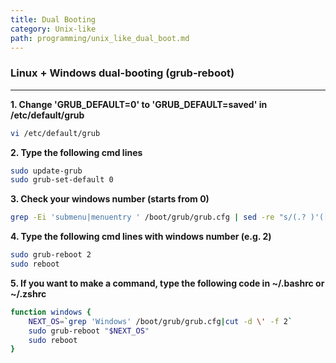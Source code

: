 ```yaml
---
title: Dual Booting
category: Unix-like
path: programming/unix_like_dual_boot.md
---
```


###  Linux + Windows dual-booting (grub-reboot)
<hr>

**1. Change 'GRUB_DEFAULT=0' to 'GRUB_DEFAULT=saved' in /etc/default/grub**

~~~bash
vi /etc/default/grub
~~~

**2. Type the following cmd lines**

~~~bash
sudo update-grub
sudo grub-set-default 0
~~~

**3. Check your windows number (starts from 0)**

~~~bash
grep -Ei 'submenu|menuentry ' /boot/grub/grub.cfg | sed -re "s/(.? )'([^']+)'.*/\1 \2/"
~~~

**4. Type the following cmd lines with windows number (e.g. 2)** 

~~~bash
sudo grub-reboot 2
sudo reboot
~~~

**5. If you want to make a command, type the following code in ~/.bashrc or ~/.zshrc**

~~~bash
function windows {
	NEXT_OS=`grep 'Windows' /boot/grub/grub.cfg|cut -d \' -f 2`
	sudo grub-reboot "$NEXT_OS"
	sudo reboot
}
~~~
